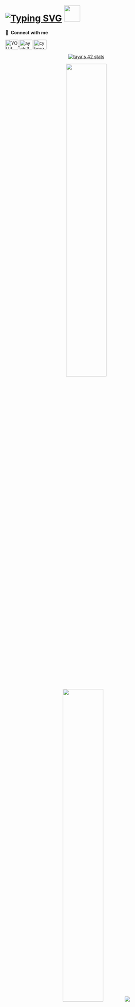 # [![Typing SVG](https://readme-typing-svg.herokuapp.com?font=Fira+Code&weight=600&size=28&pause=1000&color=FF23EF&background=FF1CBA00&multiline=true&width=435&lines=Hi+there%2C+I'm+Aya+Touirass!+)](https://git.io/typing-svg) <img src="https://media.giphy.com/media/mGcNjsfWAjY5AEZNw6/giphy.gif" width="50">

🔗 &nbsp;**Connect with me**
<p align="left">
<a href="https://discord.com/users/ptipana_37" target="blank">
  <img align="center" src="https://logos-world.net/wp-content/uploads/2020/11/Discord-Logo.png" alt="YOUR_DISCORD_USERNAME" height="30" width="40" />
</a>
<a href="https://linkedin.com/in/aya-touirass" target="blank"><img align="center" src="https://raw.githubusercontent.com/rahuldkjain/github-profile-readme-generator/master/src/images/icons/Social/linked-in-alt.svg" alt="ayats37" height="30" width="40" /></a>
<a href="https://instagram.com/aya_ts37" target="blank"><img align="center" src="https://raw.githubusercontent.com/rahuldkjain/github-profile-readme-generator/master/src/images/icons/Social/instagram.svg" alt="cyberguardians444" height="30" width="40" /></a>
</p>


<p align="center">
<a href="https://github.com/oakoudad/badge42"><img src="https://badge.mediaplus.ma/black/taya" alt="taya's 42 stats" /></a>
</p>



<p align="center">
  <img height="50%" width="auto" src ="https://github-readme-stats.vercel.app/api?username=ayats37&show_icons=true&count_private=true&theme=darcula&hide_border=true&hide=issues,contribs&bg_color=00000000">
  <img height="50%" width="auto" src ="https://github-readme-stats.vercel.app/api/top-langs/?username=ayats37&layout=compact&hide_border=true&theme=darcula&bg_color=00000000&langs_count=6&hide=jupyter%20notebook,tex,css,php&exclude_repo=Pacman-AI">
  <img src ="https://github-readme-streak-stats.herokuapp.com?user=ayats37&theme=darcula&hide_border=true&background=FFFFFF00">
  <br>
</p>
<img height="120" alt="Thanks for visiting me" width="100%" src="https://raw.githubusercontent.com/BrunnerLivio/brunnerlivio/master/images/marquee.svg" />
<p align="center">
  <img src="https://capsule-render.vercel.app/api?type=waving&color=gradient&height=60&section=footer&width=100"/>
</p>

